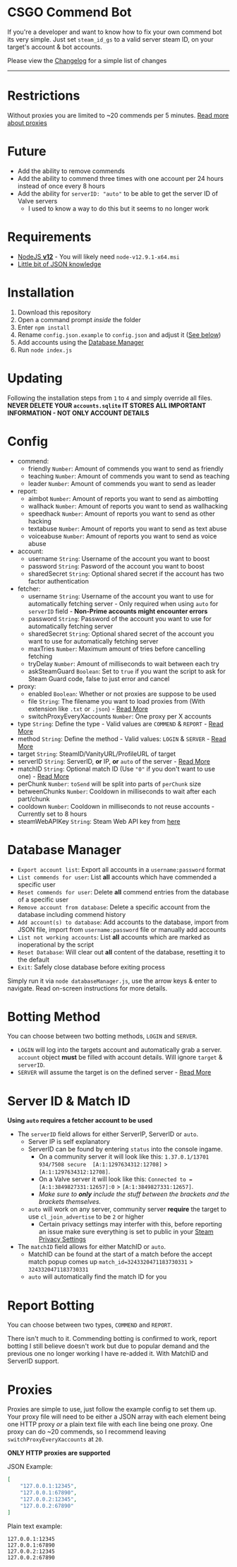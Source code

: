 # CSGO Commend Bot
If you're a developer and want to know how to fix your own commend bot its very simple. Just set `steam_id_gs` to a valid server steam ID, on your target's account & bot accounts.

Please view the [Changelog](./CHANGELOG.md) for a simple list of changes

---

# Restrictions
Without proxies you are limited to ~20 commends per 5 minutes. [Read more about proxies](#proxies)

# Future
- Add the ability to remove commends
- Add the ability to commend three times with one account per 24 hours instead of once every 8 hours
- Add the ability for `serverID: "auto"` to be able to get the server ID of Valve servers
  - I used to know a way to do this but it seems to no longer work

# Requirements
- [NodeJS **v12**](https://nodejs.org/dist/v12.9.1/) - You will likely need `node-v12.9.1-x64.msi`
- [Little bit of JSON knowledge](https://www.json.org/)

# Installation
1. Download this repository
2. Open a command prompt *inside* the folder
3. Enter `npm install`
4. Rename `config.json.example` to `config.json` and adjust it ([See below](#config))
5. Add accounts using the [Database Manager](#database-manager)
6. Run `node index.js`

# Updating
Following the installation steps from `1` to `4` and simply override all files. **NEVER DELETE YOUR `accounts.sqlite` IT STORES ALL IMPORTANT INFORMATION - NOT ONLY ACCOUNT DETAILS**

# Config
- commend:
  - friendly `Number`: Amount of commends you want to send as friendly
  - teaching `Number`: Amount of commends you want to send as teaching
  - leader `Number`: Amount of commends you want to send as leader
- report:
  - aimbot `Number`: Amount of reports you want to send as aimbotting
  - wallhack `Number`: Amount of reports you want to send as wallhacking
  - speedhack `Number`: Amount of reports you want to send as other hacking
  - textabuse `Number`: Amount of reports you want to send as text abuse
  - voiceabuse `Number`: Amount of reports you want to send as voice abuse
- account:
  - username `String`: Username of the account you want to boost
  - password `String`: Pasword of the account you want to boost
  - sharedSecret `String`: Optional shared secret if the account has two factor authentication
- fetcher:
  - username `String`: Username of the account you want to use for automatically fetching server - Only required when using `auto` for `serverID` field - **Non-Prime accounts might encounter errors**
  - password `String`: Password of the account you want to use for automatically fetching server
  - sharedSecret `String`: Optional shared secret of the account you want to use for automatically fetching server
  - maxTries `Number`: Maximum amount of tries before cancelling fetching
  - tryDelay `Number`: Amount of milliseconds to wait between each try
  - askSteamGuard `Boolean`: Set to `true` if you want the script to ask for Steam Guard code, false to just error and cancel
- proxy:
  - enabled `Boolean`: Whether or not proxies are suppose to be used
  - file `String`: The filename you want to load proxies from (With extension like `.txt` or `.json`) - [Read More](#proxies)
  - switchProxyEveryXaccounts `Number`: One proxy per X accounts
- type `String`: Define the type - Valid values are `COMMEND` & `REPORT` - [Read More](#report-botting)
- method `String`: Define the method - Valid values: `LOGIN` & `SERVER` - [Read More](#botting-method)
- target `String`: SteamID/VanityURL/ProfileURL of target
- serverID `String`: ServerID, **or** IP, **or** `auto` of the server - [Read More](#server-id-&-match-id)
- matchID `String`: Optional match ID (Use `"0"` if you don't want to use one) - [Read More](#server-id-&-match-id)
- perChunk `Number`: `toSend` will be split into parts of `perChunk` size
- betweenChunks `Number`: Cooldown in milliseconds to wait after each part/chunk
- cooldown `Number`: Cooldown in milliseconds to not reuse accounts - Currently set to 8 hours
- steamWebAPIKey `String`: Steam Web API key from [here](https://steamcommunity.com/dev/apikey)

# Database Manager
- `Export account list`: Export all accounts in a `username:password` format
- `List commends for user`: List **all** accounts which have commended a specific user
- `Reset commends for user`: Delete **all** commend entries from the database of a specific user
- `Remove account from database`: Delete a specific account from the database including commend history
- `Add account(s) to database`: Add accounts to the database, import from JSON file, import from `username:password` file or manually add accounts
- `List not working accounts`: List **all** accounts which are marked as inoperational by the script
- `Reset Database`: Will clear out **all** content of the database, resetting it to the default
- `Exit`: Safely close database before exiting process

Simply run it via `node databaseManager.js`, use the arrow keys & enter to navigate. Read on-screen instructions for more details.

# Botting Method
You can choose between two botting methods, `LOGIN` and `SERVER`.

- `LOGIN` will log into the targets account and automatically grab a server. `account` object **must** be filled with account details. Will ignore `target` & `serverID`.
- `SERVER` will assume the target is on the defined server - [Read More](#server-id-&-match-id)

# Server ID & Match ID
**Using `auto` __requires__ a fetcher account to be used**

- The `serverID` field allows for either ServerIP, ServerID or `auto`.
  - Server IP is self explanatory
  - ServerID can be found by entering `status` into the console ingame.
    - On a community server it will look like this: `1.37.0.1/13701 934/7508 secure  [A:1:1297634312:12708]` > `[A:1:1297634312:12708]`.
    - On a Valve server it will look like this: `Connected to =[A:1:3849827331:12657]:0` > `[A:1:3849827331:12657]`.
    - *Make sure to **only** include the stuff between the brackets and the brackets themselves.*
  - `auto` will work on any server, community server **require** the target to use `cl_join_advertise` to be `2` or higher
    - Certain privacy settings may interfer with this, before reporting an issue make sure everything is set to public in your [Steam Privacy Settings](https://steamcommunity.com/my/edit/settings)
- The `matchID` field allows for either MatchID or `auto`. 
  - MatchID can be found at the start of a match before the accept match popup comes up `match_id=3243320471183730331` > `3243320471183730331`
  - `auto` will automatically find the match ID for you

# Report Botting
You can choose between two types, `COMMEND` and `REPORT`.

There isn't much to it. Commending botting is confirmed to work, report botting I still believe doesn't work but due to popular demand and the previous one no longer working I have re-added it. With MatchID and ServerID support.

# Proxies
Proxies are simple to use, just follow the example config to set them up. Your proxy file will need to be either a JSON array with each element being one HTTP proxy *or* a plain text file with each line being one proxy. One proxy can do ~20 commends, so I recommend leaving `switchProxyEveryXaccounts` at `20`.

**ONLY HTTP proxies are supported**

JSON Example:
```JSON
[
    "127.0.0.1:12345",
    "127.0.0.1:67890",
    "127.0.0.2:12345",
    "127.0.0.2:67890"
]
```

Plain text example:
```
127.0.0.1:12345
127.0.0.1:67890
127.0.0.2:12345
127.0.0.2:67890
```